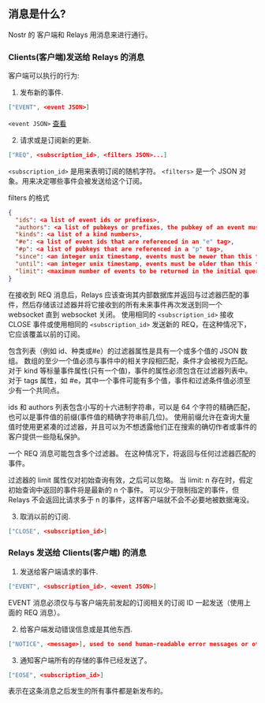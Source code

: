 ## 消息是什么?

Nostr 的 客户端和 Relays 用消息来进行通行。

### Clients(客户端)发送给 Relays 的消息

客户端可以执行的行为:

1. 发布新的事件.

```json
["EVENT", <event JSON>]
```

`<event JSON>` [查看](Event.md)

2. 请求或是订阅新的更新.

```json
["REQ", <subscription_id>, <filters JSON>...]
```

`<subscription_id>` 是用来表明订阅的随机字符。
`<filters>` 是一个 JSON 对象。用来决定哪些事件会被发送给这个订阅。

filters 的格式

```json
{
  "ids": <a list of event ids or prefixes>,
  "authors": <a list of pubkeys or prefixes, the pubkey of an event must be one of these>,
  "kinds": <a list of a kind numbers>,
  "#e": <a list of event ids that are referenced in an "e" tag>,
  "#p": <a list of pubkeys that are referenced in a "p" tag>,
  "since": <an integer unix timestamp, events must be newer than this to pass>,
  "until": <an integer unix timestamp, events must be older than this to pass>,
  "limit": <maximum number of events to be returned in the initial query>
}
```

在接收到 REQ 消息后，Relays 应该查询其内部数据库并返回与过滤器匹配的事件，然后存储该过滤器并将它接收到的所有未来事件再次发送到同一个 websocket 直到 websocket 关闭。 使用相同的 `<subscription_id>` 接收 CLOSE 事件或使用相同的 `<subscription_id>` 发送新的 REQ，在这种情况下，它应该覆盖以前的订阅。

包含列表（例如 id、种类或#e）的过滤器属性是具有一个或多个值的 JSON 数组。 数组的至少一个值必须与事件中的相关字段相匹配，条件才会被视为匹配。 对于 kind 等标量事件属性(只有一个值)，事件的属性必须包含在过滤器列表中。 对于 tags 属性，如 #e，其中一个事件可能有多个值，事件和过滤条件值必须至少有一个共同点。

ids 和 authors 列表包含小写的十六进制字符串，可以是 64 个字符的精确匹配，也可以是事件值的前缀(事件值的精确字符串前几位)。 使用前缀允许在查询大量值时使用更紧凑的过滤器，并且可以为不想透露他们正在搜索的确切作者或事件的客户提供一些隐私保护。

一个 REQ 消息可能包含多个过滤器。 在这种情况下，将返回与任何过滤器匹配的事件。

过滤器的 limit 属性仅对初始查询有效，之后可以忽略。 当 limit: n 存在时，假定初始查询中返回的事件将是最新的 n 个事件。 可以少于限制指定的事件，但 Relays 不会返回比请求多于 n 的事件，这样客户端就不会不必要地被数据淹没。

3. 取消以前的订阅.

```json
["CLOSE", <subscription_id>]
```

### Relays 发送给 Clients(客户端) 的消息

1. 发送给客户端请求的事件.

```json
["EVENT", <subscription_id>, <event JSON>]
```

EVENT 消息必须仅与与客户端先前发起的订阅相关的订阅 ID 一起发送（使用上面的 REQ 消息）。

2. 给客户端发动错误信息或是其他东西.

```json
["NOTICE", <message>], used to send human-readable error messages or other things to clients.
```

3. 通知客户端所有的存储的事件已经发送了。

```json
["EOSE", <subscription_id>]
```

表示在这条消息之后发生的所有事件都是新发布的。
